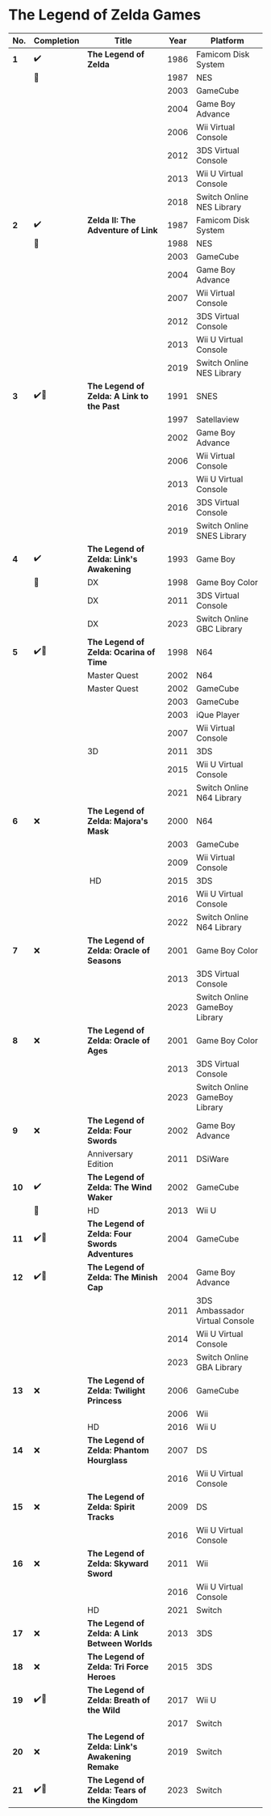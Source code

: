 # The Legend of Zelda Games

**No.**		| **Completion**	| **Title**										                    	| Year | Platform
--------- | --------------- | ------------------------------------------------- | ---- | --------
**1**		  | ✔️				      | **The Legend of Zelda**						              	| 1986 | Famicom Disk System 
‎			    | ‎🔶				      |													                          | 1987 | NES
‎			    | ‎				      	|													                          | 2003 | GameCube
‎			    | 					      |‎			  										                        | 2004 | Game Boy Advance
‎			    |					        | ‎													                        | 2006 | Wii Virtual Console
‎			    |				  	      | ‎			  										                      | 2012 | 3DS Virtual Console
‎			    | 					      |‎				 									                          | 2013 | Wii U Virtual Console
‎			    | ‎					      |			 									                          	| 2018 | Switch Online NES Library
**2**	    | ✔️				      | **Zelda II: The Adventure of Link**             	| 1987 | Famicom Disk System   
‎			    | ‎🔶				      |													                          | 1988 | NES
‎			    | ‎					      |													                          | 2003 | GameCube
‎			    | ‎			      		|		  											                        | 2004 | Game Boy Advance
‎			    | ‎			      		|													                          | 2007 | Wii Virtual Console
‎			    | ‎			      		|		  											                        | 2012 | 3DS Virtual Console
‎			    | ‎				      	|			 										                          | 2013 | Wii U Virtual Console
‎			    | ‎			      		|			 										                          | 2019 | Switch Online NES Library
**3**	    | ✔️🔶			    	| **The Legend of Zelda: A Link to the Past**     	| 1991 | SNES
‎			    | ‎				      	|													                          | 1997 | Satellaview
‎			    | ‎			      		|													                          | 2002 | Game Boy Advance
‎			    | ‎				      	|	  												                        | 2006 | Wii Virtual Console
‎			    | ‎‎				      	|													                          | 2013 | Wii U Virtual Console
‎			    | ‎‎				      	|		  											                        | 2016 | 3DS Virtual Console
‎‎			    | 				      	|‎				 									                          | 2019 | Switch Online SNES Library
**4**  	  | ✔️			      	| **The Legend of Zelda: Link's Awakening**         | 1993 | Game Boy
‎			    | 🔶				      | ‎DX												                        | 1998 | Game Boy Color
‎‎			    |					        | ‎DX												                        | 2011 | 3DS Virtual Console
‎			    |					        | ‎DX												                        | 2023 | Switch Online GBC Library
**5**	    | ✔️🔶			    	| **The Legend of Zelda: Ocarina of Time**         	| 1998 | N64
‎			    |					        | Master Quest										                  | 2002 | N64
‎			    |					        | Master Quest										                  | 2002 | GameCube
‎			    |					        | ‎													                        | 2003 | GameCube
‎			    | 					      |‎													                          | 2003 | iQue Player
‎			    | ‎					      |		  											                        | 2007 | Wii Virtual Console
‎			    | 				      	| ‎3D												                        | 2011 | 3DS
‎			    |					        | ‎			  										                      | 2015 | Wii U Virtual Console
‎			    | 				      	|‎				 									                          | 2021 | Switch Online N64 Library
**6**	    | ❌			      	| **The Legend of Zelda: Majora's Mask**          	| 2000 | N64
‎			    | ‎				      	|													                          | 2003 | GameCube
‎			    | 				      	|‎													                          | 2009 | Wii Virtual Console
‎			    | 				      	|‎ HD		  									                      	| 2015 | 3DS
‎			    | ‎					      |												                          	| 2016 | Wii U Virtual Console
‎			    | ‎					      |			  										                        | 2022 | Switch Online N64 Library
**7**	    | ❌			      	| **The Legend of Zelda: Oracle of Seasons**		    | 2001 | Game Boy Color
‎			    | ‎				      	|													                          | 2013 | 3DS Virtual Console
‎			    | ‎				      	|		  										                        	| 2023 | Switch Online GameBoy Library
**8**	    | ❌				      | **The Legend of Zelda: Oracle of Ages**			      | 2001 | Game Boy Color
‎			    | ‎				      	|													                          | 2013 | 3DS Virtual Console
‎			    | ‎				      	|		  											                        | 2023 | Switch Online GameBoy Library
**9**	    | ❌			      	| **The Legend of Zelda: Four Swords**				      | 2002 | Game Boy Advance
‎			    | ‎					      | Anniversary Edition			  					              | 2011 | DSiWare
**10**    | ✔️				      | **The Legend of Zelda: The Wind Waker**			      | 2002 | GameCube
‎			    | 🔶			      	| ‎HD		  										                      | 2013 | Wii U
**11**    | ✔️🔶			      | **The Legend of Zelda: Four Swords Adventures**   | 2004 | GameCube
**12**    | ✔️🔶			      | **The Legend of Zelda: The Minish Cap**			      | 2004 | Game Boy Advance
‎			    | ‎					      |		  											                        | 2011 | 3DS Ambassador Virtual Console
‎			    | ‎					      |						  							                        | 2014 | Wii U Virtual Console
‎			    | ‎					      |								  					                        | 2023 | Switch Online GBA Library
**13**    | ❌				      | **The Legend of Zelda: Twilight Princess**		    | 2006 | GameCube
‎			    | ‎					      |						  							                        | 2006 | Wii
‎			    | 					      | ‎HD								  				                      | 2016 | Wii U
**14**    | ❌			      	| **The Legend of Zelda: Phantom Hourglass**		    | 2007 | DS
‎			    | ‎					      |							  					                          | 2016 | Wii U Virtual Console
**15**    | ❌			      	| **The Legend of Zelda: Spirit Tracks**	     	    | 2009 | DS
‎			    | ‎				      	|							  						                        | 2016 | Wii U Virtual Console
**16**    | ❌			      	| **The Legend of Zelda: Skyward Sword**		        | 2011 | Wii
‎			    | ‎				      	|							  						                        | 2016 | Wii U Virtual Console
‎			    | 				      	| HD‎												                        | 2021 | Switch
**17**    | ❌				      | **The Legend of Zelda: A Link Between Worlds**    | 2013 | 3DS
**18**    | ❌			      	| **The Legend of Zelda: Tri Force Heroes**			    | 2015 | 3DS
**19**    | ✔️🔶			      | **The Legend of Zelda: Breath of the Wild**		    | 2017 | Wii U
‎			    | ‎					      |													                          | 2017 | Switch
**20**    | ❌				      | **The Legend of Zelda: Link's Awakening Remake**  | 2019 | Switch
**21**    | ✔️🔶	  	      | **The Legend of Zelda: Tears of the Kingdom**		  | 2023 | Switch

